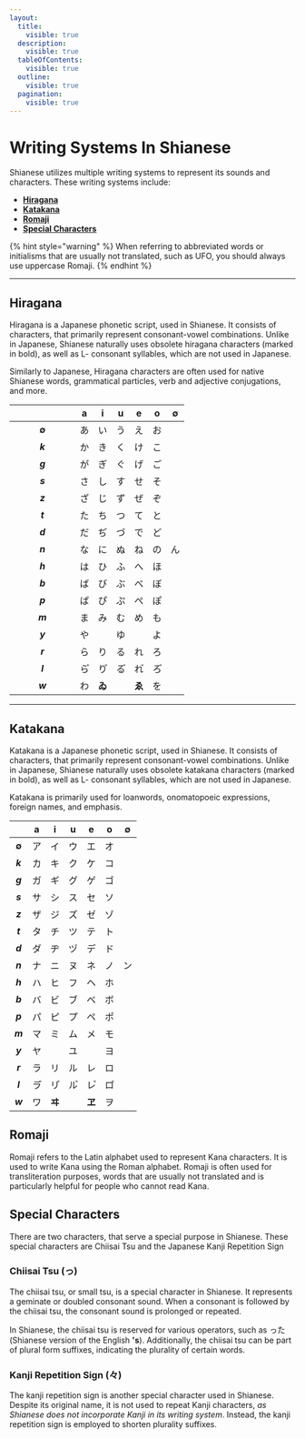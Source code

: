 ```yaml
---
layout:
  title:
    visible: true
  description:
    visible: true
  tableOfContents:
    visible: true
  outline:
    visible: true
  pagination:
    visible: true
---
```


# Writing Systems In Shianese

Shianese utilizes multiple writing systems to represent its sounds and characters. These writing systems include:&#x20;

* [**Hiragana**](writing-systems-in-shianese.md#hiragana)
* [**Katakana**](writing-systems-in-shianese.md#katakana)
* [**Romaji**](writing-systems-in-shianese.md#romaji)
* [**Special Characters**](writing-systems-in-shianese.md#special-characters)

{% hint style="warning" %}
When referring to abbreviated words or initialisms that are usually not translated, such as UFO, you should always use uppercase Romaji.
{% endhint %}

***

## Hiragana

Hiragana is a Japanese phonetic script, used in Shianese. It consists of characters, that primarily represent consonant-vowel combinations. Unlike in Japanese, Shianese naturally uses obsolete hiragana characters (marked in bold), as well as L- consonant syllables, which are not used in Japanese.

Similarly to Japanese, Hiragana characters are often used for native Shianese words, grammatical particles, verb and adjective conjugations, and more.

<table><thead><tr><th width="100" align="center">　</th><th align="center">a</th><th align="center">i</th><th align="center">u</th><th align="center">e</th><th align="center">o</th><th align="center">∅</th></tr></thead><tbody><tr><td align="center"><strong>∅</strong></td><td align="center">あ</td><td align="center">い</td><td align="center">う</td><td align="center">え</td><td align="center">お</td><td align="center"></td></tr><tr><td align="center"><em><strong>k</strong></em></td><td align="center">か</td><td align="center">き</td><td align="center">く</td><td align="center">け</td><td align="center">こ</td><td align="center"></td></tr><tr><td align="center"><em><strong>g</strong></em></td><td align="center">が</td><td align="center">ぎ</td><td align="center">ぐ</td><td align="center">げ</td><td align="center">ご</td><td align="center"></td></tr><tr><td align="center"><em><strong>s</strong></em></td><td align="center">さ</td><td align="center">し</td><td align="center">す</td><td align="center">せ</td><td align="center">そ</td><td align="center"></td></tr><tr><td align="center"><em><strong>z</strong></em></td><td align="center">ざ</td><td align="center">じ</td><td align="center">ず</td><td align="center">ぜ</td><td align="center">ぞ</td><td align="center"></td></tr><tr><td align="center"><em><strong>t</strong></em></td><td align="center">た</td><td align="center">ち</td><td align="center">つ</td><td align="center">て</td><td align="center">と</td><td align="center"></td></tr><tr><td align="center"><em><strong>d</strong></em></td><td align="center">だ</td><td align="center">ぢ</td><td align="center">づ</td><td align="center">で</td><td align="center">ど</td><td align="center"></td></tr><tr><td align="center"><em><strong>n</strong></em></td><td align="center">な</td><td align="center">に</td><td align="center">ぬ</td><td align="center">ね</td><td align="center">の</td><td align="center">ん</td></tr><tr><td align="center"><em><strong>h</strong></em></td><td align="center">は</td><td align="center">ひ</td><td align="center">ふ</td><td align="center">へ</td><td align="center">ほ</td><td align="center"></td></tr><tr><td align="center"><em><strong>b</strong></em></td><td align="center">ば</td><td align="center">び</td><td align="center">ぶ</td><td align="center">べ</td><td align="center">ぼ</td><td align="center"></td></tr><tr><td align="center"><em><strong>p</strong></em></td><td align="center">ぱ</td><td align="center">ぴ</td><td align="center">ぷ</td><td align="center">ぺ</td><td align="center">ぽ</td><td align="center"></td></tr><tr><td align="center"><em><strong>m</strong></em></td><td align="center">ま</td><td align="center">み</td><td align="center">む</td><td align="center">め</td><td align="center">も</td><td align="center"></td></tr><tr><td align="center"><em><strong>y</strong></em></td><td align="center">や</td><td align="center"></td><td align="center">ゆ</td><td align="center"></td><td align="center">よ</td><td align="center"></td></tr><tr><td align="center"><em><strong>r</strong></em></td><td align="center">ら</td><td align="center">り</td><td align="center">る</td><td align="center">れ</td><td align="center">ろ</td><td align="center"></td></tr><tr><td align="center"><em><strong>l</strong></em></td><td align="center">ら゚</td><td align="center">り゚</td><td align="center">る゚</td><td align="center">れ゚</td><td align="center">ろ゚</td><td align="center"></td></tr><tr><td align="center"><em><strong>w</strong></em></td><td align="center">わ</td><td align="center"><strong>ゐ</strong></td><td align="center"></td><td align="center"><strong>ゑ</strong></td><td align="center">を</td><td align="center"></td></tr></tbody></table>

***

## Katakana

Katakana is a Japanese phonetic script, used in Shianese. It consists of characters, that primarily represent consonant-vowel combinations. Unlike in Japanese, Shianese naturally uses obsolete katakana characters (marked in bold), as well as L- consonant syllables, which are not used in Japanese.

Katakana is primarily used for loanwords, onomatopoeic expressions, foreign names, and emphasis.

|    　    |  a  |   i   |  u  |   e   |  o  |  ∅  |
| :-----: | :-: | :---: | :-: | :---: | :-: | :-: |
|  **∅**  |  ア  |   イ   |  ウ  |   エ   |  オ  |     |
| _**k**_ |  カ  |   キ   |  ク  |   ケ   |  コ  |     |
| _**g**_ |  ガ  |   ギ   |  グ  |   ゲ   |  ゴ  |     |
| _**s**_ |  サ  |   シ   |  ス  |   セ   |  ソ  |     |
| _**z**_ |  ザ  |   ジ   |  ズ  |   ゼ   |  ゾ  |     |
| _**t**_ |  タ  |   チ   |  ツ  |   テ   |  ト  |     |
| _**d**_ |  ダ  |   ヂ   |  ヅ  |   デ   |  ド  |     |
| _**n**_ |  ナ  |   ニ   |  ヌ  |   ネ   |  ノ  |  ン  |
| _**h**_ |  ハ  |   ヒ   |  フ  |   ヘ   |  ホ  |     |
| _**b**_ |  バ  |   ビ   |  ブ  |   ベ   |  ボ  |     |
| _**p**_ |  パ  |   ピ   |  プ  |   ペ   |  ポ  |     |
| _**m**_ |  マ  |   ミ   |  ム  |   メ   |  モ  |     |
| _**y**_ |  ヤ  |       |  ユ  |       |  ヨ  |     |
| _**r**_ |  ラ  |   リ   |  ル  |   レ   |  ロ  |     |
| _**l**_ |  ラ゚ |   リ゚  |  ル゚ |   レ゚  |  ロ゚ |     |
| _**w**_ |  ワ  | **ヰ** |     | **ヱ** |  ヲ  |     |

## Romaji

Romaji refers to the Latin alphabet used to represent Kana characters. It is used to write Kana using the Roman alphabet. Romaji is often used for transliteration purposes, words that are usually not translated and is particularly helpful for people who cannot read Kana.

## Special Characters <a href="#special-characters" id="special-characters"></a>

There are two characters, that serve a special purpose in Shianese. These special characters are Chiisai Tsu and the Japanese Kanji Repetition Sign

### Chiisai Tsu (っ) <a href="#chiisai-tsu" id="chiisai-tsu"></a>

The chiisai tsu, or small tsu, is a special character in Shianese. It represents a geminate or doubled consonant sound. When a consonant is followed by the chiisai tsu, the consonant sound is prolonged or repeated.

In Shianese, the chiisai tsu is reserved for various operators, such as った (Shianese version of the English **'s**). Additionally, the chiisai tsu can be part of plural form suffixes, indicating the plurality of certain words.

### Kanji Repetition Sign (々)

The kanji repetition sign is another special character used in Shianese. Despite its original name, it is not used to repeat Kanji characters, _as Shianese does not incorporate Kanji in its writing system_. Instead, the kanji repetition sign is employed to shorten plurality suffixes.
